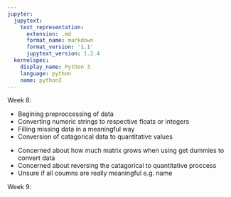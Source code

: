```yaml
---
jupyter:
  jupytext:
    text_representation:
      extension: .md
      format_name: markdown
      format_version: '1.1'
      jupytext_version: 1.2.4
  kernelspec:
    display_name: Python 3
    language: python
    name: python3
---
```


Week 8:
- Begining preproccessing of data
- Converting numeric strings to respective floats or integers
- Filling missing data in a meaningful way
- Conversion of catagorical data to quantitative values
* Concerned about how much matrix grows when using get dummies to convert data
* Concerned about reversing the catagorical to quantitative proccess
* Unsure if all coumns are really meaningful e.g. name


Week 9:

```python

```
